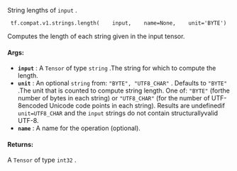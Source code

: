 String lengths of  `input` .

```
 tf.compat.v1.strings.length(    input,    name=None,    unit='BYTE') 
```

Computes the length of each string given in the input tensor.

#### Args:
- **`input`** : A  `Tensor`  of type  `string` .The string for which to compute the length.
- **`unit`** : An optional  `string`  from:  `"BYTE", "UTF8_CHAR"` . Defaults to  `"BYTE"` .The unit that is counted to compute string length.  One of:  `"BYTE"`  (forthe number of bytes in each string) or  `"UTF8_CHAR"`  (for the number of UTF-8encoded Unicode code points in each string).  Results are undefinedif  `unit=UTF8_CHAR`  and the  `input`  strings do not contain structurallyvalid UTF-8.
- **`name`** : A name for the operation (optional).


#### Returns:
A  `Tensor`  of type  `int32` .

